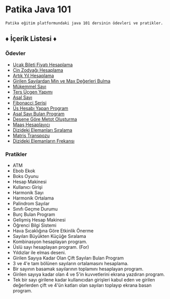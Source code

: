 # Patika Java 101

```
Patika eğitim platformundaki java 101 dersinin ödevleri ve pratikler.
```
## ♦ İçerik Listesi ♦
### Ödevler

- [Uçak Bileti Fiyatı Hesaplama](https://app.patika.dev/moduller/java101/odev-ucak-bileti)
- [Çin Zodyağı Hesaplama](https://app.patika.dev/moduller/java101/odev-cin-zodyagi)
- [Artık Yıl Hesaplama](https://app.patika.dev/moduller/java101/odev-artik-yil)
- [Girilen Sayılardan Min ve Max Değerleri Bulma](https://github.com/smyy96/PatikaJava101/blob/main/buyukKucukSayi.java)
- [Mükemmel Sayı](https://app.patika.dev/moduller/java101/odev-mukemmel-sayi)
- [Ters Üçgen Yapımı](https://app.patika.dev/moduller/java101/odev-ters-ucgen)
- [Asal Sayı](https://app.patika.dev/moduller/java101/odev-asal-sayi)
- [Fibonacci Serisi](https://app.patika.dev/moduller/java101/odev-fibo)
- [Üs Hesabı Yapan Program](https://app.patika.dev/moduller/java101/odev-recursive-power)
- [Asal Sayı Bulan Program](https://app.patika.dev/moduller/java101/odev-recursive-prime)
- [Desene Göre Metot Oluşturma](https://app.patika.dev/moduller/java101/odev-recursive-pattern)
- [Maaş Hesaplayıcı](https://app.patika.dev/moduller/java101/odev-employee)
- [Dizideki Elemanları Sıralama](https://app.patika.dev/moduller/java101/odev-array-order)
- [Matris Transpozu](https://app.patika.dev/moduller/java101/odev-array-transpose)
- [Dizideki Elemanların Frekansı](https://app.patika.dev/moduller/java101/odev-array-count)


### Pratikler

- ATM
- Ebob Ekok
- Boks Oyunu
- Hesap Makinesi
- Kullanıcı Girişi
- Harmonik Sayı
- Harmonik Ortalama
- Palindrom Sayılar
- Sınıfı Geçme Durumu
- Burç Bulan Program
- Gelişmiş Hesap Makinesi
- Öğrenci Bilgi Sistemi
- Hava Sıcaklığına Göre Etkinlik Önerme
- Sayıları Büyükten Küçüğe Sıralama
- Kombinasyon hesaplayan program.
- Üslü sayı hesaplayan program. (For)
- Yıldızlar ile elmas deseni.
- Girilen Sayıya Kadar Olan Çift Sayıları Bulan Program
- 3 ve 4'e tam bölünen sayıların ortalamasını hesaplama.
- Bir sayının basamak sayılarının toplamını hesaplayan program.
- Girilen sayıya kadar olan 4 ve 5'in kuvvetlerini ekrana yazdıran program.
- Tek bir sayı girilene kadar kullanıcıdan girişleri kabul eden ve girilen değerlerden 
  çift ve 4'ün katları olan sayıları toplayıp ekrana basan program.

